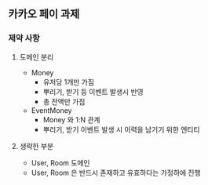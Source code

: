 ## 카카오 페이 과제
### 제약 사항

1. 도메인 분리
    - Money
        - 유저당 1개만 가짐
        - 뿌리기, 받기 등 이벤트 발생시 반영
        - 총 잔액만 가짐
    - EventMoney
        - Money 와 1:N 관계
        - 뿌리기, 받기 이벤트 발생 시 이력을 남기기 위한 엔티티

2. 생략한 부분
    - User, Room 도메인
    - User, Room 은 반드시 존재하고 유효하다는 가정하에 진행